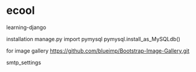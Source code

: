 # ecool
learning-django


installation
manage.py
import pymysql
pymysql.install_as_MySQLdb()


for image gallery
https://github.com/blueimp/Bootstrap-Image-Gallery.git




smtp_settings 



